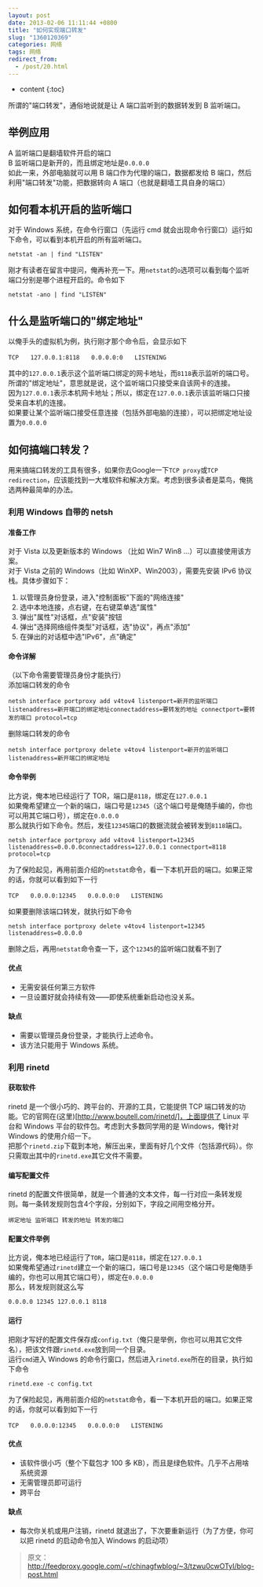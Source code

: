 ```yaml
---
layout: post
date: 2013-02-06 11:11:44 +0800
title: "如何实现端口转发"
slug: "1360120369"
categories: 网络
tags: 网络
redirect_from:
  - /post/20.html
---
```

* content
{:toc}

所谓的"端口转发"，通俗地说就是让 A 端口监听到的数据转发到 B 监听端口。  
<!--more-->
## 举例应用
A 监听端口是翻墙软件开启的端口  
B 监听端口是新开的，而且绑定地址是`0.0.0.0`  
如此一来，外部电脑就可以用 B 端口作为代理的端口，数据都发给 B 端口，然后利用"端口转发"功能，把数据转向 A 端口（也就是翻墙工具自身的端口）  

## 如何看本机开启的监听端口
对于 Windows 系统，在命令行窗口（先运行 cmd 就会出现命令行窗口）运行如下命令，可以看到本机开启的所有监听端口。  
```
netstat -an | find "LISTEN"
```
刚才有读者在留言中提问，俺再补充一下。用`netstat`的`o`选项可以看到每个监听端口分别是哪个进程开启的。命令如下  
```
netstat -ano | find "LISTEN"
```

## 什么是监听端口的"绑定地址"
以俺手头的虚拟机为例，执行刚才那个命令后，会显示如下  
```
TCP　　127.0.0.1:8118　　0.0.0.0:0　　LISTENING
```
其中的`127.0.0.1`表示这个监听端口绑定的网卡地址，而`8118`表示监听的端口号。所谓的"绑定地址"，意思就是说，这个监听端口只接受来自该网卡的连接。  
因为`127.0.0.1`表示本机网卡地址；所以，绑定在`127.0.0.1`表示该监听端口只接受来自本机的连接。  
如果要让某个监听端口接受任意连接（包括外部电脑的连接），可以把绑定地址设置为`0.0.0.0`  

## 如何搞端口转发？
用来搞端口转发的工具有很多，如果你去Google一下`TCP proxy`或`TCP redirection`，应该能找到一大堆软件和解决方案。考虑到很多读者是菜鸟，俺挑选两种最简单的办法。  

### 利用 Windows 自带的 netsh

#### 准备工作
对于 Vista 以及更新版本的 Windows （比如 Win7 Win8 ...）可以直接使用该方案。  
对于 Vista 之前的 Windows（比如 WinXP、Win2003），需要先安装 IPv6 协议栈。具体步骤如下：  
1. 以管理员身份登录，进入"控制面板"下面的"网络连接"
2. 选中本地连接，点右键，在右键菜单选"属性"
3. 弹出"属性"对话框，点"安装"按钮
4. 弹出"选择网络组件类型"对话框，选"协议"，再点"添加"
5. 在弹出的对话框中选"IPv6"，点"确定"

#### 命令详解
（以下命令需要管理员身份才能执行）  
添加端口转发的命令  
```
netsh interface portproxy add v4tov4 listenport=新开的监听端口 listenaddress=新开端口的绑定地址connectaddress=要转发的地址 connectport=要转发的端口 protocol=tcp
```
删除端口转发的命令  
```
netsh interface portproxy delete v4tov4 listenport=新开的监听端口 listenaddress=新开端口的绑定地址
```

#### 命令举例
比方说，俺本地已经运行了 TOR，端口是`8118`，绑定在`127.0.0.1`  
如果俺希望建立一个新的端口，端口号是`12345`（这个端口号是俺随手编的，你也可以用其它端口号），绑定在`0.0.0.0`  
那么就执行如下命令。然后，发往`12345`端口的数据流就会被转发到`8118`端口。  
```
netsh interface portproxy add v4tov4 listenport=12345 listenaddress=0.0.0.0connectaddress=127.0.0.1 connectport=8118 protocol=tcp
```
为了保险起见，再用前面介绍的`netstat`命令，看一下本机开启的端口。如果正常的话，你就可以看到如下一行  
```
TCP　　0.0.0.0:12345　　0.0.0.0:0　　LISTENING
```
如果要删除该端口转发，就执行如下命令  
```
netsh interface portproxy delete v4tov4 listenport=12345 listenaddress=0.0.0.0
```
删除之后，再用`netstat`命令查一下，这个`12345`的监听端口就看不到了  

#### 优点
- 无需安装任何第三方软件
- 一旦设置好就会持续有效——即使系统重新启动也没关系。

#### 缺点
- 需要以管理员身份登录，才能执行上述命令。
- 该方法只能用于 Windows 系统。

### 利用 rinetd

#### 获取软件
rinetd 是一个很小巧的、跨平台的、开源的工具，它能提供 TCP 端口转发的功能。它的官网在(这里)[http://www.boutell.com/rinetd/]，上面提供了 Linux 平台和 Windows 平台的软件包。考虑到大多数同学用的是 Windows，俺针对 Windows 的使用介绍一下。  
把那个`rinetd.zip`下载到本地，解压出来，里面有好几个文件（包括源代码）。你只需取出其中的`rinetd.exe`其它文件不需要。 

#### 编写配置文件
rinetd 的配置文件很简单，就是一个普通的文本文件，每一行对应一条转发规则。每一条转发规则包含4个字段，分别如下，字段之间用空格分开。  
```
绑定地址 监听端口 转发的地址 转发的端口
```

#### 配置文件举例
比方说，俺本地已经运行了`TOR`，端口是`8118`，绑定在`127.0.0.1`  
如果俺希望通过`rinetd`建立一个新的端口，端口号是`12345`（这个端口号是俺随手编的，你也可以用其它端口号），绑定在`0.0.0.0`  
那么，转发规则就这么写  
```
0.0.0.0 12345 127.0.0.1 8118
```

#### 运行
把刚才写好的配置文件保存成`config.txt`（俺只是举例，你也可以用其它文件名），把该文件跟`rinetd.exe`放到同一个目录。  
运行`cmd`进入 Windows 的命令行窗口，然后进入`rinetd.exe`所在的目录，执行如下命令  
```
rinetd.exe -c config.txt
```
为了保险起见，再用前面介绍的`netstat`命令，看一下本机开启的端口。如果正常的话，你就可以看到如下一行  
```
TCP　　0.0.0.0:12345　　0.0.0.0:0　　LISTENING
```

#### 优点
- 该软件很小巧（整个下载包才 100 多 KB），而且是绿色软件。几乎不占用啥系统资源
- 无需管理员即可运行
- 跨平台

#### 缺点
- 每次你关机或用户注销，rinetd 就退出了，下次要重新运行（为了方便，你可以把 rinetd 的启动命令加入 Windows 的启动项）

>原文：http://feedproxy.google.com/~r/chinagfwblog/~3/tzwu0cwOTyI/blog-post.html
